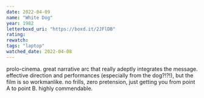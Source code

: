 ```yaml
---
date: 2022-04-09
name: "White Dog"
year: 1982
letterboxd_uri: "https://boxd.it/2JFlDB"
rating: 
rewatch: 
tags: "laptop"
watched_date: 2022-04-08
---
```


prolo-cinema. great narrative arc that really adeptly integrates the message. effective direction and performances (especially from the dog?!?!), but the film is so workmanlike. no frills, zero pretension, just getting you from point A to point B. highly commendable. 
